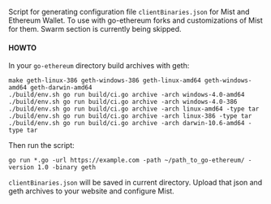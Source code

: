 Script for generating configuration file `clientBinaries.json` for Mist and Ethereum Wallet. To use with go-ethereum forks and customizations of Mist for them. Swarm section is currently being skipped.

#### HOWTO

In your `go-ethereum` directory build archives with geth:

```
make geth-linux-386 geth-windows-386 geth-linux-amd64 geth-windows-amd64 geth-darwin-amd64
./build/env.sh go run build/ci.go archive -arch windows-4.0-amd64
./build/env.sh go run build/ci.go archive -arch windows-4.0-386
./build/env.sh go run build/ci.go archive -arch linux-amd64 -type tar
./build/env.sh go run build/ci.go archive -arch linux-386 -type tar
./build/env.sh go run build/ci.go archive -arch darwin-10.6-amd64 -type tar
```

Then run the script:

```
go run *.go -url https://example.com -path ~/path_to_go-ethereum/ -version 1.0 -binary geth
```

`clientBinaries.json` will be saved in current directory. Upload that json and geth archives to your website and configure Mist.
